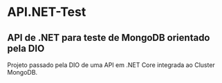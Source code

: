 # API.NET-Test
## API de .NET para teste de MongoDB orientado pela DIO

Projeto passado pela DIO de uma API em .NET Core integrada ao Cluster MongoDB.  
